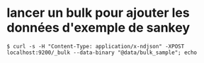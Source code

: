 

# lancer un bulk pour ajouter les données d'exemple de sankey
```
$ curl -s -H "Content-Type: application/x-ndjson" -XPOST localhost:9200/_bulk --data-binary "@data/bulk_sample"; echo
```